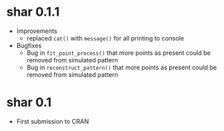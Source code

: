 # shar 0.1.1
* Improvements
  * replaced `cat()` with `message()` for all printing to console
* Bugfixes
  * Bug in `fit_point_process()` that more points as present could be removed from simulated pattern
  * Bug in `reconstruct_pattern()` that more points as present could be removed from simulated pattern

# shar 0.1
* First submission to CRAN
